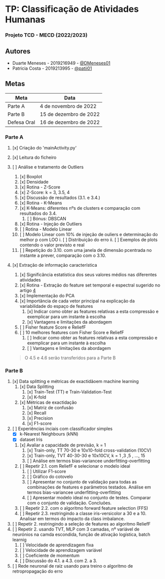 # TP: Classificação de Atividades Humanas 
### Projeto TCD - MECD (2022/2023)

## Autores

- Duarte Meneses - 2019216949 - [@DMeneses01](https://github.com/DMeneses01)
- Patricia Costa - 2019213995 - [@patii01](https://github.com/patii01)

## Metas

| Meta              | Data                  |
| ----------------- | --------------------- |
| Parte A           | 4 de novembro de 2022 |
| Parte B           | 15 de dezembro de 2022|
| Defesa Oral       | 16 de dezembro de 2022|

### Parte A

1. [x] Criação do 'mainActivity.py'
2. [x] Leitura do ficheiro
3. [ ] Análise e tratamento de Outliers
    1. [x] Boxplot
    2. [x] Densidade
    3. [x] Rotina - Z-Score
    4. [x] Z-Score: k = 3, 3.5, 4 
    5. [x] Discussão de resultados (3.1. e 3.4.)
    6. [x] Rotina - K-Means
    7. [x] K-Means: diferentes nºs de clusters e comparação com resultados do 3.4.
        1. [ ] Bónus: DBSCAN
    8. [x] Rotina - Injeção de Outliers
    9. [ ] Rotina - Modelo Linear
    10. [ ] Modelo Linear com 10% de injeção de ouliers e determinação do melhor p com LOO
        i. [ ] Distribuição do erro 
        ii. [ ] Exemplos de plots contendo o valor previsto e real
    11. [ ] Repetição do 3.10. com uma janela de dimensão pcentrada no instante a prever, comparação com o 3.10.
4. [x] Extração de informação característica
    1. [x] Significância estatística dos seus valores médios  nas diferentes atividades
    2. [x] Rotina - Extração do feature set temporal e espectral sugerido no artigo [4](https://pdfs.semanticscholar.org/8522/ce2bfce1ab65b133e411350478183e79fae7.pdf)
    3. [x] Implementação do PCA
    4. [x] Importância de cada vetor principal na explicação  da variabilidade do espaço de features
        1. [x] Indicar como obter as features relativas a esta compressão e exemplicar para um instante à escolha
        2. [x] Vantagens e limitações da abordagem
    5. [ ] Fisher feature Score e ReliefF 
    6. [ ] 10 melhores features com Fisher Score e ReliefF
        1. [ ] Indicar como obter as features relativas a esta compressão e exemplicar para um instante à escolha
        2. [ ] Vantagens e limitações da abordagem

    > O 4.5 e 4.6 serão transferidos para a Parte B


### Parte B

1. [x] Data splitting e métricas de exactidãoem machine learning
    1. [x] Data Splitting
        1. [x] Train-Test (TT) e Train-Validation-Test
        2. [x] K-fold
    2. [x] Métricas de exactidação
        1. [x] Matriz de confusão
        2. [x] Recall
        3. [x] Precision
        4. [x] F1-score
2. [ ] Experiências inciais com classificador simples
    - [x] k-Nearest  Neighbours (kNN)
    - [x] dataset Iris
    1. [x] Avaliar a capacidade de previsão, k = 1
        1. [x] Train-only, TT 70-30 e 10x10-fold cross-validation (10CV)
        2. [x] Train-only, TVT 40-30-30 e 10x10CV, k = 1 ,3 ,5 , ..., 15
        3. [ ] Análise em termos bias-variancee underfitting-overfitting
    2. [ ] Repetir 2.1. com ReliefF e selecionar o modelo ideal
        1. [ ] Utilizar F1-score
        2. [ ] Gráfico do cotovelo
        3. [ ] Apresentar no conjunto de validação para todas as combinações de features e parâmetros testados. Análise em termos bias-variancee underfitting-overfitting
        4. [ ] Apresentar modelo ideal no conjunto de testes. Comparar com o conjunto de validação. Concluões.
    3. [ ] Repetir 2.2. com o algoritmo forward feature selection (FFS)
    4. [ ] Repetir 2.3. restringindo a classe iris-versicolor a 30 e a 10. Analisar em termos do impacto da class imbalance.
3. [ ] Repetir 2. restringindo a seleção de features ao algoritmo ReliefF
4. [ ] Repetir 2. usando TVT, MLP com 3 camadas, nº variável de neurónios na camda escondida, função de ativação logística, batch learnig
    1. [ ] Velocidade de aprendizagem fixa
    2. [ ] Velocidade de aprendizagem variável
    3. [ ] Coeficiente de momentum
    4. [ ] Discussão do 4.1. a 4.3. com 2. a 3.
5. [ ] Rede neuronal de raíz usando para treino o algoritmo de retropropagação do erro
        



